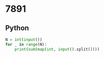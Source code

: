 # 7891

## Python

```python
N = int(input())
for _ in range(N):
    print(sum(map(int, input().split())))
```
